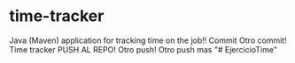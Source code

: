 # time-tracker
Java (Maven) application for tracking time on the job!!
Commit 
Otro commit!
Time tracker
PUSH AL REPO!
Otro push!
Otro push mas
"# EjercicioTime" 

